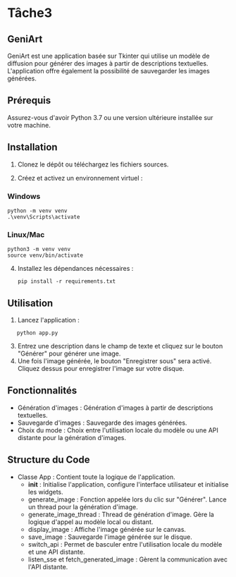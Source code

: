 # Tâche3
## GeniArt
GeniArt est une application basée sur Tkinter qui utilise un modèle de diffusion pour générer des images à partir de descriptions textuelles. L'application offre également la possibilité de sauvegarder les images générées.

## Prérequis
Assurez-vous d'avoir Python 3.7 ou une version ultérieure installée sur votre machine.

## Installation
1. Clonez le dépôt ou téléchargez les fichiers sources.

2. Créez et activez un environnement virtuel :
### Windows
```
python -m venv venv
.\venv\Scripts\activate
```
### Linux/Mac
```
python3 -m venv venv
source venv/bin/activate
```

4. Installez les dépendances nécessaires :
   ```
   pip install -r requirements.txt
   ```

## Utilisation
1. Lancez l'application :
```
   python app.py
```
3. Entrez une description dans le champ de texte et cliquez sur le bouton "Générer" pour générer une image.
4. Une fois l'image générée, le bouton "Enregistrer sous" sera activé. Cliquez dessus pour enregistrer l'image sur votre disque.

## Fonctionnalités
- Génération d'images : Génération d'images à partir de descriptions textuelles.
- Sauvegarde d'images : Sauvegarde des images générées.
- Choix du mode : Choix entre l'utilisation locale du modèle ou une API distante pour la génération d'images.


## Structure du Code
- Classe App : Contient toute la logique de l'application.
  - __init__ : Initialise l'application, configure l'interface utilisateur et initialise les widgets.
  - generate_image : Fonction appelée lors du clic sur "Générer". Lance un thread pour la génération d'image.
  - generate_image_thread : Thread de génération d'image. Gère la logique d'appel au modèle local ou distant.
  - display_image : Affiche l'image générée sur le canvas.
  - save_image : Sauvegarde l'image générée sur le disque.
  - switch_api : Permet de basculer entre l'utilisation locale du modèle et une API distante.
  - listen_sse et fetch_generated_image : Gèrent la communication avec l'API distante.
